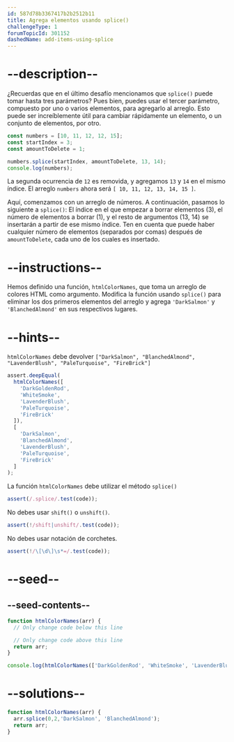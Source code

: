 ```yaml
---
id: 587d78b3367417b2b2512b11
title: Agrega elementos usando splice()
challengeType: 1
forumTopicId: 301152
dashedName: add-items-using-splice
---
```


# --description--

¿Recuerdas que en el último desafío mencionamos que `splice()` puede tomar hasta tres parámetros? Pues bien, puedes usar el tercer parámetro, compuesto por uno o varios elementos, para agregarlo al arreglo. Esto puede ser increíblemente útil para cambiar rápidamente un elemento, o un conjunto de elementos, por otro.

```js
const numbers = [10, 11, 12, 12, 15];
const startIndex = 3;
const amountToDelete = 1;

numbers.splice(startIndex, amountToDelete, 13, 14);
console.log(numbers);
```

La segunda ocurrencia de `12` es removida, y agregamos `13` y `14` en el mismo índice. El arreglo `numbers` ahora será `[ 10, 11, 12, 13, 14, 15 ]`.

Aquí, comenzamos con un arreglo de números. A continuación, pasamos lo siguiente a `splice()`: El índice en el que empezar a borrar elementos (3), el número de elementos a borrar (1), y el resto de argumentos (13, 14) se insertarán a partir de ese mismo índice. Ten en cuenta que puede haber cualquier número de elementos (separados por comas) después de `amountToDelete`, cada uno de los cuales es insertado.

# --instructions--

Hemos definido una función, `htmlColorNames`, que toma un arreglo de colores HTML como argumento. Modifica la función usando `splice()` para eliminar los dos primeros elementos del arreglo y agrega `'DarkSalmon'` y `'BlanchedAlmond'` en sus respectivos lugares.

# --hints--

`htmlColorNames` debe devolver `["DarkSalmon", "BlanchedAlmond", "LavenderBlush", "PaleTurquoise", "FireBrick"]`

```js
assert.deepEqual(
  htmlColorNames([
    'DarkGoldenRod',
    'WhiteSmoke',
    'LavenderBlush',
    'PaleTurquoise',
    'FireBrick'
  ]),
  [
    'DarkSalmon',
    'BlanchedAlmond',
    'LavenderBlush',
    'PaleTurquoise',
    'FireBrick'
  ]
);
```

La función `htmlColorNames` debe utilizar el método `splice()`

```js
assert(/.splice/.test(code));
```

No debes usar `shift()` o `unshift()`.

```js
assert(!/shift|unshift/.test(code));
```

No debes usar notación de corchetes.

```js
assert(!/\[\d\]\s*=/.test(code));
```

# --seed--

## --seed-contents--

```js
function htmlColorNames(arr) {
  // Only change code below this line

  // Only change code above this line
  return arr;
}

console.log(htmlColorNames(['DarkGoldenRod', 'WhiteSmoke', 'LavenderBlush', 'PaleTurquoise', 'FireBrick']));
```

# --solutions--

```js
function htmlColorNames(arr) {
  arr.splice(0,2,'DarkSalmon', 'BlanchedAlmond');
  return arr;
}
```
